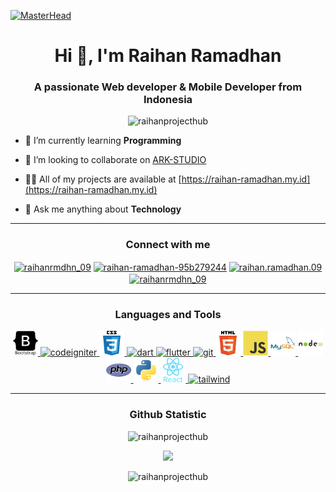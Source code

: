 [![MasterHead](https://i.postimg.cc/D0kYGHZJ/Raihan-ramadhan7.png)](https://raihan-ramadhan.my.id)
<h1 align="center">Hi 👋, I'm Raihan Ramadhan</h1>
<h3 align="center">A passionate Web developer & Mobile Developer from Indonesia</h3>

<p align="center"> <img src="https://komarev.com/ghpvc/?username=raihanprojecthub&label=Profile%20views&color=0e75b6&style=flat" alt="raihanprojecthub" /> </p>

- 🌱 I’m currently learning **Programming**

- 👯 I’m looking to collaborate on [ARK-STUDIO](https://github.com/TIM-SUKSES)

- 👨‍💻 All of my projects are available at [https://raihan-ramadhan.my.id](https://raihan-ramadhan.my.id)

- 💬 Ask me anything about **Technology**

------

<h3 align="center">Connect with me</h3>
<p align="center">
<a href="https://twitter.com/raihanrmdhn_09" target="blank"><img align="center" src="https://raw.githubusercontent.com/rahuldkjain/github-profile-readme-generator/master/src/images/icons/Social/twitter.svg" alt="raihanrmdhn_09" height="30" width="40" /></a>
<a href="https://linkedin.com/in/raihan-ramadhan-95b279244" target="blank"><img align="center" src="https://raw.githubusercontent.com/rahuldkjain/github-profile-readme-generator/master/src/images/icons/Social/linked-in-alt.svg" alt="raihan-ramadhan-95b279244" height="30" width="40" /></a>
<a href="https://fb.com/raihan.ramadhan.09" target="blank"><img align="center" src="https://raw.githubusercontent.com/rahuldkjain/github-profile-readme-generator/master/src/images/icons/Social/facebook.svg" alt="raihan.ramadhan.09" height="30" width="40" /></a>
<a href="https://instagram.com/raihanrmdhn_09" target="blank"><img align="center" src="https://raw.githubusercontent.com/rahuldkjain/github-profile-readme-generator/master/src/images/icons/Social/instagram.svg" alt="raihanrmdhn_09" height="30" width="40" /></a>
</p>

------

<h3 align="center">Languages and Tools</h3>
<p align="center"> <a href="https://getbootstrap.com" target="_blank" rel="noreferrer"> <img src="https://raw.githubusercontent.com/devicons/devicon/master/icons/bootstrap/bootstrap-plain-wordmark.svg" alt="bootstrap" width="40" height="40"/> </a> <a href="https://codeigniter.com" target="_blank" rel="noreferrer"> <img src="https://cdn.worldvectorlogo.com/logos/codeigniter.svg" alt="codeigniter" width="40" height="40"/> </a> <a href="https://www.w3schools.com/css/" target="_blank" rel="noreferrer"> <img src="https://raw.githubusercontent.com/devicons/devicon/master/icons/css3/css3-original-wordmark.svg" alt="css3" width="40" height="40"/> </a> <a href="https://dart.dev" target="_blank" rel="noreferrer"> <img src="https://www.vectorlogo.zone/logos/dartlang/dartlang-icon.svg" alt="dart" width="40" height="40"/> </a> <a href="https://flutter.dev" target="_blank" rel="noreferrer"> <img src="https://www.vectorlogo.zone/logos/flutterio/flutterio-icon.svg" alt="flutter" width="40" height="40"/> </a> <a href="https://git-scm.com/" target="_blank" rel="noreferrer"> <img src="https://www.vectorlogo.zone/logos/git-scm/git-scm-icon.svg" alt="git" width="40" height="40"/> </a> <a href="https://www.w3.org/html/" target="_blank" rel="noreferrer"> <img src="https://raw.githubusercontent.com/devicons/devicon/master/icons/html5/html5-original-wordmark.svg" alt="html5" width="40" height="40"/> </a> <a href="https://developer.mozilla.org/en-US/docs/Web/JavaScript" target="_blank" rel="noreferrer"> <img src="https://raw.githubusercontent.com/devicons/devicon/master/icons/javascript/javascript-original.svg" alt="javascript" width="40" height="40"/> </a> <a href="https://www.mysql.com/" target="_blank" rel="noreferrer"> <img src="https://raw.githubusercontent.com/devicons/devicon/master/icons/mysql/mysql-original-wordmark.svg" alt="mysql" width="40" height="40"/> </a> <a href="https://nodejs.org" target="_blank" rel="noreferrer"> <img src="https://raw.githubusercontent.com/devicons/devicon/master/icons/nodejs/nodejs-original-wordmark.svg" alt="nodejs" width="40" height="40"/> </a> <a href="https://www.php.net" target="_blank" rel="noreferrer"> <img src="https://raw.githubusercontent.com/devicons/devicon/master/icons/php/php-original.svg" alt="php" width="40" height="40"/> </a> <a href="https://www.python.org" target="_blank" rel="noreferrer"> <img src="https://raw.githubusercontent.com/devicons/devicon/master/icons/python/python-original.svg" alt="python" width="40" height="40"/> </a> <a href="https://reactjs.org/" target="_blank" rel="noreferrer"> <img src="https://raw.githubusercontent.com/devicons/devicon/master/icons/react/react-original-wordmark.svg" alt="react" width="40" height="40"/> </a> <a href="https://tailwindcss.com/" target="_blank" rel="noreferrer"> <img src="https://www.vectorlogo.zone/logos/tailwindcss/tailwindcss-icon.svg" alt="tailwind" width="40" height="40"/> </a> </p>

------

<h3 align="center">Github Statistic</h3>

<p align="center"><img src="https://github-readme-stats.vercel.app/api/top-langs/?username=raihanprojecthub&theme=radical&hide_border=false&include_all_commits=false&count_private=false&layout=compact" alt="raihanprojecthub" /></p>

<p align="center"><img src="https://github-readme-stats.vercel.app/api?username=raihanprojecthub&theme=radical&hide_border=false&include_all_commits=false&count_private=false" /></p>

<p align="center"><img src="https://github-readme-streak-stats.herokuapp.com/?user=raihanprojecthub&theme=radical&hide_border=false" alt="raihanprojecthub" /></p>
